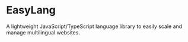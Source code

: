 # EasyLang
A lightweight JavaScript/TypeScript language library to easily scale and manage multilingual websites.
